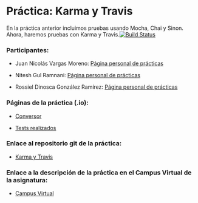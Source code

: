 # Práctica: Karma y Travis

En la práctica anterior incluimos pruebas usando Mocha, Chai y Sinon. Ahora, haremos pruebas con Karma y Travis.[![Build Status](https://travis-ci.org/alu0100763478/karma-y-travis-rossiel-nitesh-nico1.svg?branch=master)](https://travis-ci.org/alu0100763478/karma-y-travis-rossiel-nitesh-nico1)

### Participantes:

* Juan Nicolás Vargas Moreno: [Página personal de prácticas](http://alu0100706734.github.io/)

* Nitesh Gul Ramnani: [Página personal de prácticas](http://alu0100814651.github.io/blog/index.html)

* Rossiel Dinosca González Ramírez: [Página personal de prácticas](http://alu0100763478.github.io/)

### Páginas de la práctica (.io):

* [Conversor](http://ull-esit-gradoii-dsi.github.io/karma-y-travis-rossiel-nitesh-nico1)

* [Tests realizados](http://ull-esit-gradoii-dsi.github.io/karma-y-travis-rossiel-nitesh-nico1/test.html)

### Enlace al repositorio git de la práctica:

* [Karma y Travis](https://github.com/ULL-ESIT-GRADOII-DSI/karma-y-travis-rossiel-nitesh-nico1)

### Enlace a la descripción de la práctica en el Campus Virtual de la asignatura:

* [Campus Virtual](https://campusvirtual.ull.es/1516/mod/page/view.php?id=185189)
